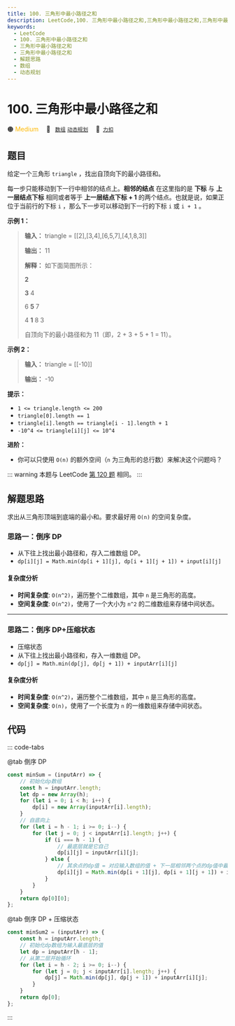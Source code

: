 ```yaml
---
title: 100. 三角形中最小路径之和
description: LeetCode,100. 三角形中最小路径之和,三角形中最小路径之和,三角形中最小路径之和,解题思路,数组,动态规划
keywords:
  - LeetCode
  - 100. 三角形中最小路径之和
  - 三角形中最小路径之和
  - 三角形中最小路径之和
  - 解题思路
  - 数组
  - 动态规划
---
```


# 100. 三角形中最小路径之和

🟠 <font color=#ffb800>Medium</font>&emsp; 🔖&ensp; [`数组`](/tag/array.md) [`动态规划`](/tag/dynamic-programming.md)&emsp; 🔗&ensp;[`力扣`](https://leetcode.cn/problems/IlPe0q)

## 题目

给定一个三角形 `triangle` ，找出自顶向下的最小路径和。

每一步只能移动到下一行中相邻的结点上。**相邻的结点** 在这里指的是 **下标** 与 **上一层结点下标** 相同或者等于 **上一层结点下标 + 1** 的两个结点。也就是说，如果正位于当前行的下标 `i` ，那么下一步可以移动到下一行的下标 `i` 或 `i + 1` 。

**示例 1：**

> **输入：** triangle = [[2],[3,4],[6,5,7],[4,1,8,3]]
>
> **输出：** 11
>
> **解释：** 如下面简图所示：
>
> **2**
>
> **3** 4
>
> 6 **5** 7
>
> 4 **1** 8 3
>
> 自顶向下的最小路径和为 11（即，2 + 3 + 5 + 1 = 11）。

**示例 2：**

> **输入：** triangle = [[-10]]
>
> **输出：** -10

**提示：**

- `1 <= triangle.length <= 200`
- `triangle[0].length == 1`
- `triangle[i].length == triangle[i - 1].length + 1`
- `-10^4 <= triangle[i][j] <= 10^4`

**进阶：**

- 你可以只使用 `O(n)` 的额外空间（`n` 为三角形的总行数）来解决这个问题吗？

::: warning
本题与 LeetCode [第 120 题](../problem/0120.md) 相同。
:::

## 解题思路

求出从三角形顶端到底端的最小和。要求最好用 `O(n)` 的空间复杂度。

### 思路一：倒序 DP

- 从下往上找出最小路径和，存入二维数组 DP。
- `dp[i][j] = Math.min(dp[i + 1][j], dp[i + 1][j + 1]) + input[i][j]`

#### 复杂度分析

- **时间复杂度**: `O(n^2)`，遍历整个二维数组，其中 `n` 是三角形的高度。
- **空间复杂度**: `O(n^2)`，使用了一个大小为 `n^2` 的二维数组来存储中间状态。

---

### 思路二：倒序 DP+压缩状态

- 压缩状态
- 从下往上找出最小路径和，存入一维数组 DP。
- `dp[j] = Math.min(dp[j], dp[j + 1]) + inputArr[i][j]`

#### 复杂度分析

- **时间复杂度**: `O(n^2)`，遍历整个二维数组，其中 `n` 是三角形的高度。
- **空间复杂度**: `O(n)`，使用了一个长度为 `n` 的一维数组来存储中间状态。

## 代码

::: code-tabs

@tab 倒序 DP

```javascript
const minSum = (inputArr) => {
	// 初始化dp数组
	const h = inputArr.length;
	let dp = new Array(h);
	for (let i = 0; i < h; i++) {
		dp[i] = new Array(inputArr[i].length);
	}
	// 自底向上
	for (let i = h - 1; i >= 0; i--) {
		for (let j = 0; j < inputArr[i].length; j++) {
			if (i === h - 1) {
				// 最底层就是它自己
				dp[i][j] = inputArr[i][j];
			} else {
				// 其余点的dp值 = 对应输入数组的值 + 下一层相邻两个点的dp值中最小的
				dp[i][j] = Math.min(dp[i + 1][j], dp[i + 1][j + 1]) + inputArr[i][j];
			}
		}
	}
	return dp[0][0];
};
```

@tab 倒序 DP + 压缩状态

```javascript
const minSum2 = (inputArr) => {
	const h = inputArr.length;
	// 初始化dp数组为输入最底层的值
	let dp = inputArr[h - 1];
	// 从第二层开始循环
	for (let i = h - 2; i >= 0; i--) {
		for (let j = 0; j < inputArr[i].length; j++) {
			dp[j] = Math.min(dp[j], dp[j + 1]) + inputArr[i][j];
		}
	}
	return dp[0];
};
```

:::
